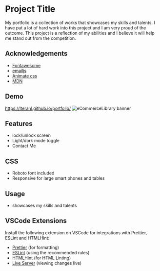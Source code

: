 # Project Title

My portfolio is a collection of works that showcases my skills and talents. I have put a lot of hard work into this project and I am very proud of the outcome. This project is a reflection of my abilities and I believe it will help me stand out from the competition.

## Acknowledgements

-   [Fontawesome](https://fontawesome.com/)
-   [emailjs](https://www.emailjs.com/)
-   [Animate css](https://animate.style/)
-   [MDN](https://developer.mozilla.org/en-US/)

## Demo

https://lteranl.github.io/portfolio/
![eCommerceLibrary banner](https://media.giphy.com/media/zdrUJzCrUmXo0eA34j/giphy.gif)

## Features

-   lock/unlock screen
-   Light/dark mode toggle
-   Contact Me

## CSS

-   Roboto font included
-   Responsive for large smart phones and tables

## Usage

-   showcases my skills and talents

## VSCode Extensions

Install the following extension on VSCode for integrations with Prettier, ESLint and HTMLHint:

-   [Prettier](https://marketplace.visualstudio.com/items?itemName=esbenp.prettier-vscode) (for formatting)
-   [ESLint](https://marketplace.visualstudio.com/items?itemName=dbaeumer.vscode-eslint) (using the recommended rules)
-   [HTMLHint](https://marketplace.visualstudio.com/items?itemName=mkaufman.HTMLHint) (for HTML Linting)
-   [Live Server](https://marketplace.visualstudio.com/items?itemName=ritwickdey.LiveServer) (viewing changes live)

